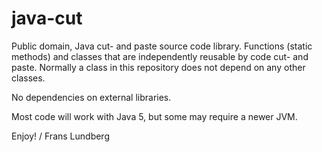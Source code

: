 # java-cut

Public domain, Java cut- and paste source code library. 
Functions (static methods) and classes that are independently reusable by code cut- and paste.
Normally a class in this repository does not depend on any other classes.

No dependencies on external libraries.

Most code will work with Java 5, but some may require a newer JVM.

Enjoy! / Frans Lundberg
